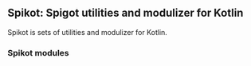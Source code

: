 ## Spikot: Spigot utilities and modulizer for Kotlin
Spikot is sets of utilities and modulizer for Kotlin.

### Spikot modules

